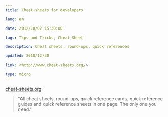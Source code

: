 ```yaml
---
title: Cheat-sheets for developers

lang: en

date: 2012/10/02 15:30:00

tags: Tips and Tricks, Cheat Sheet

description: Cheat sheets, round-ups, quick references

updated: 2018/12/30

link: <http://www.cheat-sheets.org/>

type: micro
---
```


[cheat-sheets.org](http://www.cheat-sheets.org/)

> \"All cheat sheets, round-ups, quick reference cards, quick reference
> guides and quick reference sheets in one page. The only one you
> need.\"
